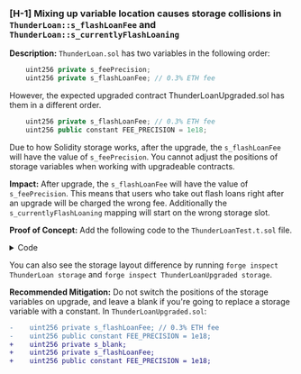 ### [H-1] Mixing up variable location causes storage collisions in `ThunderLoan::s_flashLoanFee` and `ThunderLoan::s_currentlyFlashLoaning`

**Description:** `ThunderLoan.sol` has two variables in the following order:
```javascript
    uint256 private s_feePrecision;
    uint256 private s_flashLoanFee; // 0.3% ETH fee
```
However, the expected upgraded contract ThunderLoanUpgraded.sol has them in a different order.
```javascript
    uint256 private s_flashLoanFee; // 0.3% ETH fee
    uint256 public constant FEE_PRECISION = 1e18;
```
Due to how Solidity storage works, after the upgrade, the `s_flashLoanFee` will have the value of `s_feePrecision`. You cannot adjust the positions of storage variables when working with upgradeable contracts.

**Impact:**  After upgrade, the `s_flashLoanFee` will have the value of `s_feePrecision`. This means that users who take out flash loans right after an upgrade will be charged the wrong fee. Additionally the `s_currentlyFlashLoaning` mapping will start on the wrong storage slot.

**Proof of Concept:** Add the following code to the `ThunderLoanTest.t.sol` file.
<details>
<summary>Code</summary>

```javascript
//You will need to import `ThunderLoanUpgraded` file
function testUpgradeBreaks() public{
        uint256 feeBeforeUpgrade=thunderLoan.getFee();
        vm.startPrank(thunderLoan.owner());
        ThunderLoanUpgraded upgraded=new ThunderLoanUpgraded();
        thunderLoan.upgradeToAndCall(address(upgraded),"");
        uint256 feeAfterUpgrade=thunderLoan.getFee();
        vm.stopPrank();
        assert(feeBeforeUpgrade!=feeAfterUpgrade);
    }
```
</details>

You can also see the storage layout difference by running `forge inspect ThunderLoan storage` and `forge inspect ThunderLoanUpgraded storage`.

**Recommended Mitigation:** Do not switch the positions of the storage variables on upgrade, and leave a blank if you're going to replace a storage variable with a constant. In `ThunderLoanUpgraded.sol`:

```diff
-    uint256 private s_flashLoanFee; // 0.3% ETH fee
-    uint256 public constant FEE_PRECISION = 1e18;
+    uint256 private s_blank;
+    uint256 private s_flashLoanFee; 
+    uint256 public constant FEE_PRECISION = 1e18;
```